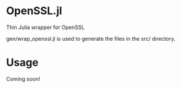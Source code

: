OpenSSL.jl
==========

Thin Julia wrapper for OpenSSL

gen/wrap_openssl.jl is used to generate the files in the src/ directory.

Usage
=====

Coming soon!
